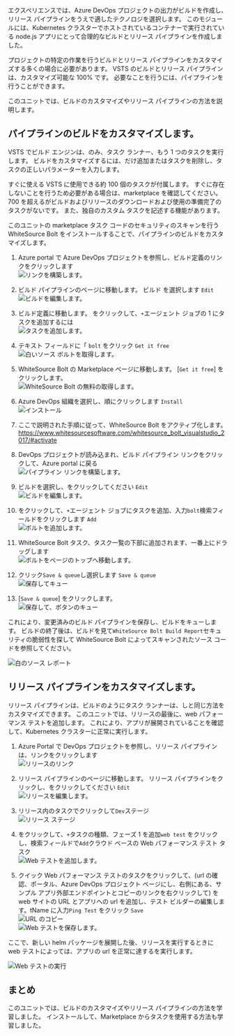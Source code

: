 エクスペリエンスでは、Azure DevOps プロジェクトの出力がビルドを作成し、リリース パイプラインをうえで適したテクノロジを選択します。 このモジュールには、Kubernetes クラスターでホストされているコンテナーで実行されている node.js アプリにとって合理的なビルドとリリース パイプラインを作成しました。 

プロジェクトの特定の作業を行うビルドとリリース パイプラインをカスタマイズする多くの場合に必要があります。 VSTS のビルドとリリース パイプラインは、カスタマイズ可能な 100% です。 必要なことを行うには、パイプラインを行うことができます。

このユニットでは、ビルドのカスタマイズやリリース パイプラインの方法を説明します。

## <a name="customize-the-build-pipeline"></a>パイプラインのビルドをカスタマイズします。

VSTS でビルド エンジンは、のみ、タスク ランナー、もう 1 つのタスクを実行します。 ビルドをカスタマイズするには、だけ追加またはタスクを削除し、タスクの正しいパラメーターを入力します。

すぐに使える VSTS に使用できる約 100 個のタスクが付属します。 すぐに存在しないことを行うため必要がある場合は、marketplace を確認してください。 700 を超えるがビルドおよびリリースのダウンロードおよび使用の準備完了のタスクがないです。 また、独自のカスタム タスクを記述する機能があります。

このユニットの marketplace タスク コードのセキュリティのスキャンを行う WhiteSource Bolt をインストールすることで、パイプラインのビルドをカスタマイズします。

1. Azure portal で Azure DevOps プロジェクトを参照し、ビルド定義のリンクをクリックします  
![リンクを構築します。](../media-drafts/3-buildlink.png)

2. ビルド パイプラインのページに移動します。 ビルド を選択します `Edit`  
![ビルドを編集します。](../media-drafts/3-editbuild2.png)

3. ビルド定義に移動します。 をクリックして、`+`エージェント ジョブの 1 にタスクを追加するには  
![タスクを追加します。](../media-drafts/3-addtask2.png)

4. テキスト フィールドに「 `bolt`  をクリック `Get it free`  
![白いソース ボルトを取得します。](../media-drafts/3-getwhitesourcebolt.png)

5. WhiteSource Bolt の Marketplace ページに移動します。 [`Get it free`] をクリックします。  
![WhiteSource Bolt の無料の取得します。](../media-drafts/3-getwhitesourceboltfree2.png)

6. Azure DevOps 組織を選択し、順にクリックします `Install`  
![インストール](../media-drafts/3-installwsb.png)

7. ここで説明された手順に従って、WhiteSource Bolt をアクティブ化します。 <https://www.whitesourcesoftware.com/whitesource_bolt_visualstudio_2017/#activate>

8. DevOps プロジェクトが読み込まれ、ビルド パイプライン リンクをクリックして、Azure portal に戻る  
![パイプライン リンクを構築します。](../media-drafts/3-buildpipelinelink.png)

9. ビルドを選択し、をクリックしてください `Edit`  
![ビルドを編集します。](../media-drafts/3-editbuild2.png)

10. をクリックして、`+`エージェント ジョブにタスクを追加、入力`bolt`検索フィールドをクリックします `Add`  
![ボルトを追加します。](../media-drafts/3-addwsbolt.png)

11. WhiteSource Bolt タスク、タスク一覧の下部に追加されます、一番上にドラッグします  
![ボルトをページのトップへ移動します。](../media-drafts/3-moveboltototopoftasklist.png)

12. クリック`Save & queue`し選択します `Save & queue`  
![保存してキュー](../media-drafts/3-saveandqueue2.png)

13. [`Save & queue`] をクリックします。  
![保存して、ボタンのキュー](../media-drafts/3-saveandqueuebutton.png)

これにより、変更済みのビルド パイプラインを保存し、ビルドをキューします。 ビルドの終了後は、ビルドを見て`WhiteSource Bolt Build Report`セキュリティの脆弱性を探して WhiteSource Bolt によってスキャンされたソース コードを参照してください。

![白のソース レポート](../media-drafts/3-whitesourcereport.png)

## <a name="customize-the-release-pipeline"></a>リリース パイプラインをカスタマイズします。

リリース パイプラインは、ビルドのようにタスク ランナーは、しと同じ方法をカスタマイズできます。 このユニットでは、リリースの最後に、web パフォーマンス テストを追加します。 これにより、アプリが展開されていることを確認して、Kubernetes クラスターに正常に実行します。

1. Azure Portal で DevOps プロジェクトを参照し、リリース パイプラインは、リンクをクリックします  
![リリースのリンク](../media-drafts/3-releaselink.png)

2. リリース パイプラインのページに移動します。 リリース パイプラインをクリックし、をクリックしてください `Edit`  
![リリースを編集します。](../media-drafts/3-editreleasebutton.png)

3. リリース内のタスクでクリックして`Dev`ステージ  
![リリース ステージ](../media-drafts/3-releasestage2.png)

4. をクリックして、`+`タスクの種類、フェーズ 1 を追加`web test` をクリックし、検索フィールドで`Add`クラウド ベースの Web パフォーマンス テスト タスク  
![Web テストを追加します。](../media-drafts/3-addwebtest2.png)

5. クイック Web パフォーマンス テストのタスクをクリックして、(url の確認、ポータル、Azure DevOps プロジェクト ページにし、右側にある、サンプル アプリ外部エンドポイントとコピーのリンクを右クリックして) を web サイトの URL とアプリへの url を追加し、テスト ビルダーの編集します。tName に入力`Ping Test` をクリック `Save`  
![URL のコピー](../media-drafts/3-copyurl.png)  
![Web テストを保存します。](../media-drafts/3-savewebtest.png)

ここで、新しい helm パッケージを展開した後、リリースを実行するときに web テストによっては、アプリの url を正常に達するを実行します。

![Web テストの実行](../media-drafts/3-webtestrun.png)

## <a name="summary"></a>まとめ

このユニットでは、ビルドのカスタマイズやリリース パイプラインの方法を学習しました。 インストールして、Marketplace からタスクを使用する方法も学習しました。